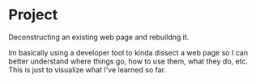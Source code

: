 # Project
Deconstructing an existing web page and rebuildng it.
 
Im basically using a developer tool to kinda dissect a web page so I can better understand where things go, how to use them, what they do, etc. This is just to visualize what I've learned so far. 
